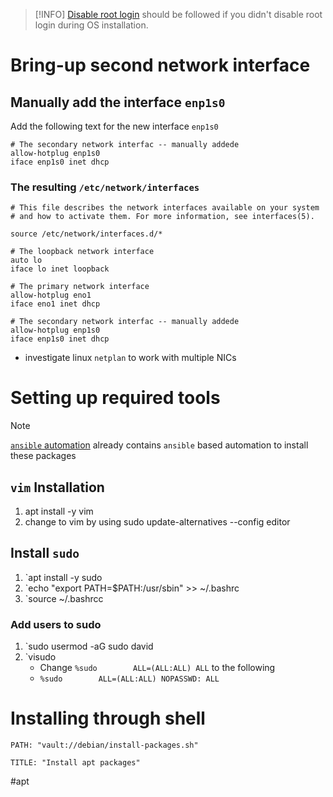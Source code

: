 > [!INFO]
> [Disable root login](disable-root-login) should be followed if you didn't disable root login during OS installation.

# Bring-up second network interface

## Manually add the interface `enp1s0`

Add the following text for the new interface `enp1s0`
```
# The secondary network interfac -- manually addede
allow-hotplug enp1s0
iface enp1s0 inet dhcp
```
### The resulting `/etc/network/interfaces`

```
# This file describes the network interfaces available on your system
# and how to activate them. For more information, see interfaces(5).

source /etc/network/interfaces.d/*

# The loopback network interface
auto lo
iface lo inet loopback

# The primary network interface
allow-hotplug eno1
iface eno1 inet dhcp

# The secondary network interfac -- manually addede
allow-hotplug enp1s0
iface enp1s0 inet dhcp
```


- investigate linux `netplan` to work with multiple NICs
# Setting up required tools
>[!NOTE] 
> [`ansible` automation](ansible/README.md) already contains `ansible` based automation to install these packages

## `vim` Installation
1. apt install -y vim
2. change to vim by using sudo update-alternatives --config editor

## Install `sudo`
1. `apt install -y sudo
2. `echo "export PATH=\$PATH:/usr/sbin" >> ~/.bashrc
3. `source ~/.bashrcc

### Add users to sudo

1. `sudo usermod -aG sudo david
2. `visudo
	 - Change `%sudo        ALL=(ALL:ALL) ALL` to the following
	 - `%sudo        ALL=(ALL:ALL) NOPASSWD: ALL`


# Installing through shell
```embed-shell
PATH: "vault://debian/install-packages.sh"

TITLE: "Install apt packages"
```


#apt 